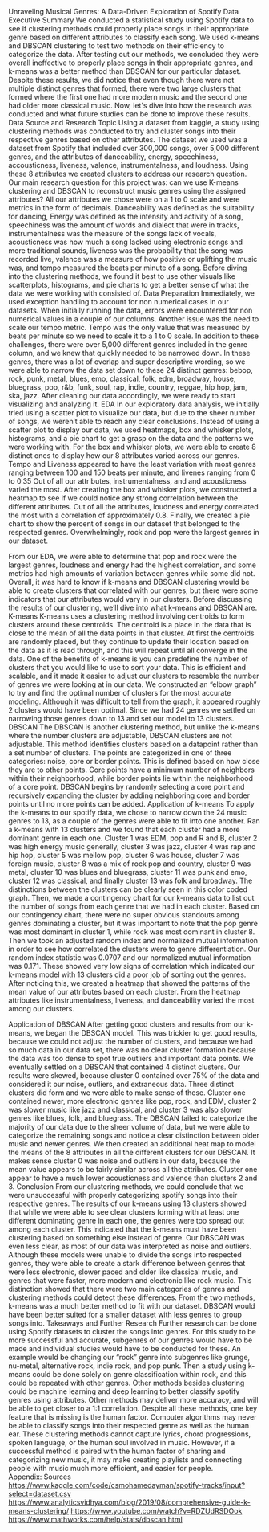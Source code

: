 Unraveling Musical Genres: A Data-Driven Exploration of Spotify Data
Executive Summary
	We conducted a statistical study using Spotify data to see if clustering methods could properly place songs in their appropriate genre based on different attributes to classify each song. We used k-means and DBSCAN clustering to test two methods on their efficiency to categorize the data. After testing out our methods, we concluded they were overall ineffective to properly place songs in their appropriate genres, and k-means was a better method than DBSCAN for our particular dataset. Despite these results, we did notice that even though there were not multiple distinct genres that formed, there were two large clusters that formed where the first one had more modern music and the second one had older more classical music. Now, let's dive into how the research was conducted and what future studies can be done to improve these results. 
Data Source and Research Topic
	Using a dataset from kaggle, a study using clustering methods was conducted to try and cluster songs into their respective genres based on other attributes. The dataset we used was a dataset from Spotify that included over 300,000 songs, over 5,000 different genres, and the attributes of danceability, energy, speechiness, accousticness, liveness, valence, instrumentalness, and loudness. Using these 8 attributes we created clusters to address our research question. Our main research question for this project was: can we use K-means clustering and DBSCAN to reconstruct music genres using the assigned attributes? 
	All our attributes we chose were on a 1 to 0 scale and were metrics in the form of decimals. Danceability was defined as the suitability for dancing, Energy was defined as the intensity and activity of a song, speechiness was the amount of words and dialect that were in tracks, instrumentalness was the measure of the songs lack of vocals, acousticness was how much a song lacked using electronic songs and more traditional sounds, liveness was the probability that the song was recorded live, valence was a measure of how positive or uplifting the music was, and tempo measured the beats per minute of a song. Before diving into the clustering methods, we found it best to use other visuals like scatterplots, histograms, and pie charts to get a better sense of what the data we were working with consisted of. 
Data Preparation
	Immediately, we used exception handling to account for non numerical cases in our datasets. When initially running the data, errors were encountered for non numerical values in a couple of our columns. Another issue was the need to scale our tempo metric. Tempo was the only value that was measured by beats per minute so we need to scale it to a 1 to 0 scale. In addition to these challenges, there were over 5,000 different genres included in the genre column, and we knew that quickly needed to be narrowed down. In these genres, there was a lot of overlap and super descriptive wording, so we were able to narrow the data set down to these 24 distinct genres: bebop, rock, punk, metal, blues, emo, classical, folk, edm, broadway, house, bluegrass, pop, r&b, funk, soul, rap, indie, country, reggae, hip hop, jam, ska, jazz. After cleaning our data accordingly, we were ready to start visualizing and analyzing it. 
EDA
In our exploratory data analysis, we initially tried using a scatter plot to visualize our data, but due to the sheer number of songs, we weren’t able to reach any clear conclusions. Instead of using a scatter plot to display our data, we used heatmaps, box and whisker plots, histograms, and a pie chart to get a grasp on the data and the patterns we were working with. For the box and whisker plots, we were able to create 8 distinct ones to display how our 8 attributes varied across our genres. Tempo and Liveness appeared to have the least variation with most genres ranging between 100 and 150 beats per minute, and livenes ranging from 0 to 0.35 Out of all our attributes, instrumentalness, and and acousticness varied the most.  After creating the box and whisker plots, we constructed a heatmap to see if we could notice any strong correlation between the different attributes. Out of all the attributes, loudness and energy correlated the most with a correlation of approximately 0.8. Finally, we created a pie chart to show the percent of songs in our dataset that belonged to the respected genres. Overwhelmingly, rock and pop were the largest genres in our dataset.

From our EDA, we were able to determine that pop and rock were the largest genres, loudness and energy had the highest correlation, and some metrics had high amounts of variation between genres while some did not. Overall, it was hard to know if k-means and DBSCAN clustering would be able to create clusters that correlated with our genres, but there were some indicators that our attributes would vary in our clusters. Before discussing the results of our clustering, we’ll dive into what k-means and DBSCAN are. 
K-means
	K-means uses a clustering method involving centroids to form clusters around these centroids. The centroid is a place in the data that is close to the mean of all the data points in that cluster. At first the centroids are randomly placed, but they continue to update their location based on the data as it is read through, and this will repeat until all converge in the data. One of the benefits of k-means is you can predefine the number of clusters that you would like to use to sort your data. This is efficient and scalable, and it made it easier to adjust our clusters to resemble the number of genres we were looking at in our data. We constructed an “elbow graph” to try and find the optimal number of clusters for the most accurate modeling. Although it was difficult to tell from the graph, it appeared roughly 2 clusters would have been optimal. Since we had 24 genres we settled on narrowing those genres down to 13 and set our model to 13 clusters. 
DBSCAN
	The DBSCAN is another clustering method, but unlike the k-means where the number clusters are adjustable, DBSCAN clusters are not adjustable. This method identifies clusters based on a datapoint rather than a set number of clusters. The points are categorized in one of three categories: noise, core or border points. This is defined based on how close they are to other points. Core points have a minimum number of neighbors within their neighborhood, while border points lie within the neighborhood of a core point. DBSCAN begins by randomly selecting a core point and recursively expanding the cluster by adding neighboring core and border points until no more points can be added. 
Application of k-means
	To apply the k-means to our spotify data, we chose to narrow down the 24 music genres to 13, as a couple of the genres were able to fit into one another. Ran a k-means with 13 clusters and we found that each cluster had a more dominant genre in each one. Cluster 1 was EDM, pop and R and B, cluster 2 was high energy music generally, cluster 3 was jazz, cluster 4 was rap and hip hop, cluster 5 was mellow pop, cluster 6 was house, cluster 7 was foreign music, cluster 8 was a mix of rock pop and country, cluster 9 was metal, cluster 10 was blues and bluegrass, cluster 11 was punk and emo, cluster 12 was classical, and finally cluster 13 was folk and broadway. The distinctions between the clusters can be clearly seen in this color coded graph. 
Then, we made  a contingency chart for our k-means data to list out the number of songs from each genre that we had in each cluster. Based on our contingency chart, there were no super obvious standouts among genres dominating a cluster, but it was important to note that the pop genre was most dominant in cluster 1, while rock was most dominant in cluster 8. Then we took an adjusted random index and normalized mutual information in order to see how correlated the clusters were to genre differentiation. Our random index statistic was 0.0707 and our normalized mutual information was 0.171. These showed very low signs of correlation which indicated our k-means model with 13 clusters did a poor job of sorting out the genres. After noticing this, we created a heatmap that showed the patterns of the mean value of our attributes based on each cluster. From the heatmap attributes like instrumentalness, liveness, and danceability varied the most among our clusters. 
	
Application of DBSCAN
	After getting good clusters and results from our k-means, we began the DBSCAN model. This was trickier to get good results, because we could not adjust the number of clusters, and because we had so much data in our data set, there was no clear cluster formation because the data was too dense to spot true outliers and important data points. We eventually settled on a DBSCAN that contained 4 distinct clusters. Our results were skewed, because cluster 0 contained over 75% of the data and considered it our noise, outliers, and extraneous data. Three distinct clusters did form and we were able to make sense of these. Cluster one  contained newer, more electronic genres like pop, rock, and EDM, cluster 2 was slower music like jazz and classical, and cluster 3 was also slower genres like blues, folk, and bluegrass.  The DBSCAN failed to categorize the majority of our data due to the sheer volume of data, but we were able to categorize the remaining songs and notice a clear distinction between older music and newer genres. We then created an additional heat map to model the means of the 8 attributes in all the different clusters for our DBSCAN. It makes sense cluster 0 was noise and outliers in our data, because the mean value appears to be fairly similar across all the attributes. Cluster one appear to have a much lower acousticness and valence than clusters 2 and 3. 
Conclusion
	From our clustering methods, we could conclude that we were unsuccessful with properly categorizing spotify songs into their respective genres. The results of our k-means using 13 clusters showed that while we were able to see clear clusters forming with at least one different dominating genre in each one, the genres were too spread out among each cluster. This indicated that the k-means must have been clustering based on something else instead of genre. Our DBSCAN was even less clear, as most of our data was interpreted as noise and outliers. Although these models were unable to divide the songs into respected genres, they were able to create a stark difference between genres that were less electronic, slower paced and older like classical music, and genres that were faster, more modern and electronic like rock music. This distinction showed that there were two main categories of genres and clustering methods could detect these differences. From the two methods, k-means was a much better method to fit with our dataset. DBSCAN would have been better suited for a smaller dataset with less genres to group songs into. 
Takeaways and Further Research 
	Further research can be done using Spotify datasets to cluster the songs into genres. For this study to be more successful and accurate, subgenres of our genres would have to be made and individual studies would have to be conducted for these. An example would be changing our “rock” genre into subgenres like grunge, nu-metal, alternative rock, indie rock, and pop punk. Then a study using k-means could be done solely on genre classification within rock, and this could be repeated with other genres. Other methods besides clustering could be machine learning and deep learning to better classify spotify genres using attributes. Other methods may deliver more accuracy, and will be able to get closer to a 1:1 correlation. Despite all these methods, one key feature that is missing is the human factor. Computer algorithms may never be able to classify songs into their respected genre as well as the human ear. These clustering methods cannot capture lyrics, chord progressions, spoken language, or the human soul involved in music. However, if a successful method is paired with the human factor of sharing and categorizing new music, it may make creating playlists and connecting people with music much more efficient, and easier for people.  
Appendix: Sources 
https://www.kaggle.com/code/csmohamedayman/spotify-tracks/input?select=dataset.csv
https://www.analyticsvidhya.com/blog/2019/08/comprehensive-guide-k-means-clustering/
https://www.youtube.com/watch?v=RDZUdRSDOok
https://www.mathworks.com/help/stats/dbscan.html





 
